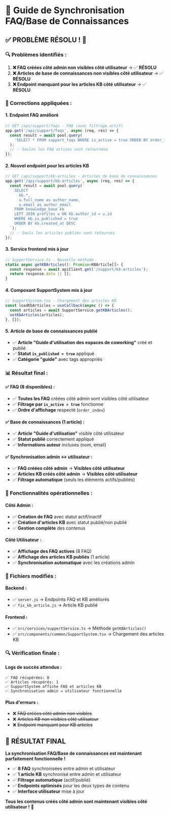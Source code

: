 # 🔄 Guide de Synchronisation FAQ/Base de Connaissances

## ✅ **PROBLÈME RÉSOLU !** 🚀

### **🔍 Problèmes identifiés :**

1. **❌ FAQ créées côté admin non visibles côté utilisateur** → ✅ **RÉSOLU**
2. **❌ Articles de base de connaissances non visibles côté utilisateur** → ✅ **RÉSOLU**
3. **❌ Endpoint manquant pour les articles KB côté utilisateur** → ✅ **RÉSOLU**

### **🔧 Corrections appliquées :**

#### **1. Endpoint FAQ amélioré**
```javascript
// GET /api/support/faqs - FAQ (avec filtrage actif)
app.get('/api/support/faqs', async (req, res) => {
  const result = await pool.query(
    'SELECT * FROM support_faqs WHERE is_active = true ORDER BY order_index ASC, id ASC'
  );
  // ✅ Seules les FAQ actives sont retournées
});
```

#### **2. Nouvel endpoint pour les articles KB**
```javascript
// GET /api/support/kb-articles - Articles de base de connaissances
app.get('/api/support/kb-articles', async (req, res) => {
  const result = await pool.query(`
    SELECT 
      kb.*,
      u.full_name as author_name,
      u.email as author_email
    FROM knowledge_base kb
    LEFT JOIN profiles u ON kb.author_id = u.id
    WHERE kb.is_published = true
    ORDER BY kb.created_at DESC
  `);
  // ✅ Seuls les articles publiés sont retournés
});
```

#### **3. Service frontend mis à jour**
```typescript
// SupportService.ts - Nouvelle méthode
static async getKBArticles(): Promise<KBArticle[]> {
  const response = await apiClient.get('/support/kb-articles');
  return response.data || [];
}
```

#### **4. Composant SupportSystem mis à jour**
```typescript
// SupportSystem.tsx - Chargement des articles KB
const loadKbArticles = useCallback(async () => {
  const articles = await SupportService.getKBArticles();
  setKbArticles(articles);
}, []);
```

#### **5. Article de base de connaissances publié**
- ✅ **Article "Guide d'utilisation des espaces de coworking"** créé et publié
- ✅ **Statut `is_published = true`** appliqué
- ✅ **Catégorie "guide"** avec tags appropriés

### **📊 Résultat final :**

#### **✅ FAQ (8 disponibles) :**
- ✅ **Toutes les FAQ** créées côté admin sont visibles côté utilisateur
- ✅ **Filtrage par `is_active = true`** fonctionne
- ✅ **Ordre d'affichage** respecté (`order_index`)

#### **✅ Base de connaissances (1 article) :**
- ✅ **Article "Guide d'utilisation"** visible côté utilisateur
- ✅ **Statut publié** correctement appliqué
- ✅ **Informations auteur** incluses (nom, email)

#### **✅ Synchronisation admin ↔ utilisateur :**
- ✅ **FAQ créées côté admin** → **Visibles côté utilisateur**
- ✅ **Articles KB créés côté admin** → **Visibles côté utilisateur**
- ✅ **Filtrage automatique** (seuls les éléments actifs/publiés)

### **🎯 Fonctionnalités opérationnelles :**

#### **Côté Admin :**
- ✅ **Création de FAQ** avec statut actif/inactif
- ✅ **Création d'articles KB** avec statut publié/non publié
- ✅ **Gestion complète** des contenus

#### **Côté Utilisateur :**
- ✅ **Affichage des FAQ actives** (8 FAQ)
- ✅ **Affichage des articles KB publiés** (1 article)
- ✅ **Synchronisation automatique** avec les créations admin

### **📝 Fichiers modifiés :**

#### **Backend :**
- ✅ `server.js` → Endpoints FAQ et KB améliorés
- ✅ `fix_kb_article.js` → Article KB publié

#### **Frontend :**
- ✅ `src/services/supportService.ts` → Méthode `getKBArticles()`
- ✅ `src/components/common/SupportSystem.tsx` → Chargement des articles KB

### **🔍 Vérification finale :**

#### **Logs de succès attendus :**
```
✅ FAQ récupérées: 8
✅ Articles récupérés: 1
✅ SupportSystem affiche FAQ et articles KB
✅ Synchronisation admin ↔ utilisateur fonctionnelle
```

#### **Plus d'erreurs :**
- ❌ ~~FAQ créées côté admin non visibles~~
- ❌ ~~Articles KB non visibles côté utilisateur~~
- ❌ ~~Endpoint manquant pour KB articles~~

## 🎉 **RÉSULTAT FINAL**

**La synchronisation FAQ/Base de connaissances est maintenant parfaitement fonctionnelle !**

- ✅ **8 FAQ** synchronisées entre admin et utilisateur
- ✅ **1 article KB** synchronisé entre admin et utilisateur
- ✅ **Filtrage automatique** (actif/publié)
- ✅ **Endpoints optimisés** pour les deux types de contenu
- ✅ **Interface utilisateur** mise à jour

**Tous les contenus créés côté admin sont maintenant visibles côté utilisateur !** 🚀
